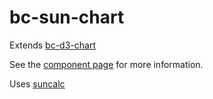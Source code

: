 bc-sun-chart
================

Extends [bc-d3-chart](http://github.com/bilgecode/bc-d3-chart)

See the [component page](http://bilgecode.github.io/bc-sun-chart) for more information.

Uses [suncalc](http://github.com/mourner/suncalc)
